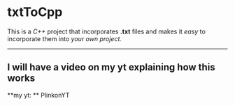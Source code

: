 # txtToCpp
This is a *C++* project that incorporates **.txt** files and makes it *easy* to incorporate them into *your own project.*

___

## I will have a video on my yt explaining how this works

**my yt: ** PlinkonYT